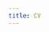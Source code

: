 ```yaml
---
title: CV
---
```


<object data="Research_Resume.pdf" width="100%" height="100%" type='application/pdf'></object>
